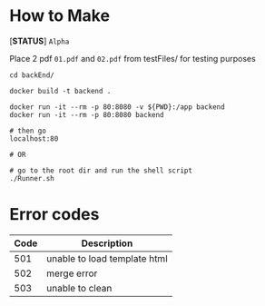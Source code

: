 # How to Make

[**STATUS**]
`Alpha`

Place 2 pdf `01.pdf` and `02.pdf` from testFiles/ for testing purposes

```shell
cd backEnd/

docker build -t backend .

docker run -it --rm -p 80:8080 -v ${PWD}:/app backend
docker run -it --rm -p 80:8080 backend

# then go 
localhost:80

# OR

# go to the root dir and run the shell script
./Runner.sh
```

# Error codes

Code | Description
-|-
501 | unable to load template html
502 | merge error
503 | unable to clean